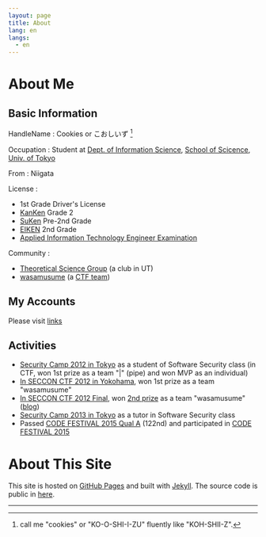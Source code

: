```yaml
---
layout: page
title: About
lang: en
langs:
  - en
---
```


About Me
========

Basic Information
-----------------

HandleName
: Cookies or こおしいず [^1]

Occupation
: Student at [Dept. of Information Science][Dept IS], [School of Scicence][School Science], [Univ. of Tokyo][UTokyo]

From
: Niigata

License
: 
  - 1st Grade Driver's License
  - [KanKen](http://www.kanken.or.jp/kanken/) Grade 2
  - [SuKen](https://www.su-gaku.net/suken/) Pre-2nd Grade
  - [EIKEN](http://www.eiken.or.jp/eiken/en/) 2nd Grade
  - [Applied Information Technology Engineer Examination](https://www.jitec.ipa.go.jp/index-e.html)

Community
: 
  - [Theoretical Science Group][TSG] (a club in UT)
  - [wasamusume][wasa] (a [CTF team](https://ctftime.org/team/3655))

[^1]: call me "cookies" or "KO-O-SHI-I-ZU" fluently like "KOH-SHII-Z".

[School Science]:http://www.s.u-tokyo.ac.jp/en/
[Dept IS]: http://www.is.s.u-tokyo.ac.jp/english/
[UTokyo]: http://www.u-tokyo.ac.jp/en/
[TSG]: http://www.tsg.ne.jp/
[wasa]: http://wasamusu.me/

My Accounts
-----------

Please visit [links](/links.html)

Activities
----------

- [Security Camp 2012 in Tokyo][seccamp2012] as a student of Software Security class (in CTF, won 1st prize as a team \"\|\" (pipe) and won MVP as an individual)
- [In SECCON CTF 2012 in Yokohama][seccon2012-yokohama], won 1st prize as a team "wasamusume"
- [In SECCON CTF 2012 Final][seccon2012-final], won [2nd prize][seccon2012-final-result] as a team "wasamusume" ([blog](http://cookies.hatenablog.jp/entry/2013/02/25/213034))
- [Security Camp 2013 in Tokyo][seccamp2013] as a tutor in Software Security class
- Passed [CODE FESTIVAL 2015 Qual A][codefes-2015-quala] (122nd) and participated in [CODE FESTIVAL 2015][codefes-2015] 

[seccamp2012]: http://www.ipa.go.jp/jinzai/renkei/camp2012/
[seccamp2013]: http://www.ipa.go.jp/jinzai/renkei/camp2013/
[seccon2012-yokohama]: http://2012.seccon.jp/2013/01/4seccon-ctf.html
[seccon2012-final]: http://2012.seccon.jp/2013/02/seccon-ctf2012.html
[seccon2012-final-result]: http://2012.seccon.jp/2013/02/blog-post_26.html
[codefes-2015-quala]: http://code-festival-2015-quala.contest.atcoder.jp/
[codefes-2015]: http://recruit-jinji.jp/code_fes2015/index.html


About This Site
===============

 This site is hosted on [GitHub Pages](https://pages.github.com/) and built with [Jekyll](https://jekyllrb.com/).
 The source code is public in [here](https://github.com/cookie-s/cookie-s.github.io/).


- - - -
